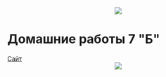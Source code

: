 <div align="center">
    <img src="https://capsule-render.vercel.app/api?type=waving&color=147&height=190&section=header&text=HomeWork%&animation=fadeIn&fontColor=fff&fontSize=60&fontAlign=20&fontAlignY=44&descSize=18&descAlign=10.5&descAlignY=17"/>
</div>
<h1>Домашние работы 7 "Б"</h1>
<a href="https://ygamijs.github.io/HomeWork/">Сайт</a>
<div align="center">
<img src="https://capsule-render.vercel.app/api?type=waving&color=147&height=120&section=footer&animation=fadeIn&fontColor=fff&fontSize=12&fontAlign=50&fontAlignY=80&descSize=20&descAlign=84&descAlignY=43"/>
</div>
